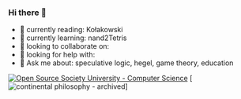 ### Hi there 👋

- 🔭 currently reading:         Kołakowski
- 🌱 currently learning:        nand2Tetris 
- 👯 looking to collaborate on: 
- 🤔 looking for help with:     
- 💬 Ask me about:              speculative logic, hegel, game theory, education

[![Open Source Society University - Computer Science](https://img.shields.io/badge/OSSU-computer--science-C5D7D7.svg)](https://github.com/users/paperclipmaximizer/projects/2/views/1)
[![continental philosophy - archived](https://img.shields.io/badge/continental_philosophy-archived-D7C5C5)]
